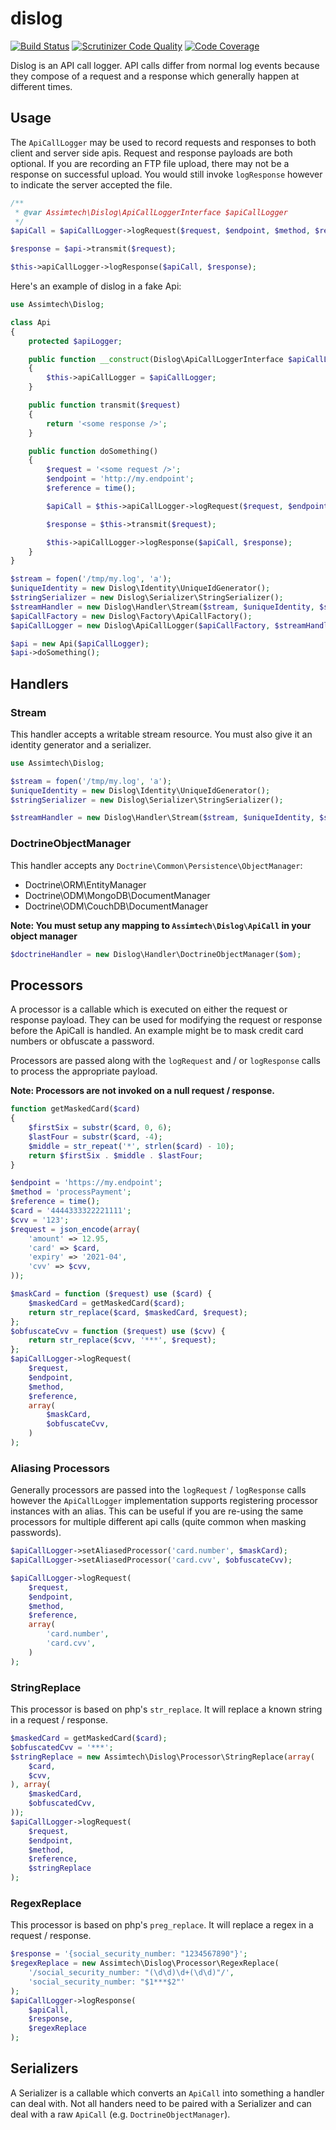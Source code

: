 # dislog

[![Build Status](https://travis-ci.org/assimtech/dislog.svg?branch=master)](https://travis-ci.org/assimtech/dislog)
[![Scrutinizer Code Quality](https://scrutinizer-ci.com/g/assimtech/dislog/badges/quality-score.png?b=master)](https://scrutinizer-ci.com/g/assimtech/dislog/?branch=master)
[![Code Coverage](https://scrutinizer-ci.com/g/assimtech/dislog/badges/coverage.png?b=master)](https://scrutinizer-ci.com/g/assimtech/dislog/?branch=master)

Dislog is an API call logger. API calls differ from normal log events because they compose of a request and a response which generally happen at different times.


## Usage

The `ApiCallLogger` may be used to record requests and responses to both client and server side apis. Request and response payloads are both optional. If you are recording an FTP file upload, there may not be a response on successful upload. You would still invoke `logResponse` however to indicate the server accepted the file.

```php
/**
 * @var Assimtech\Dislog\ApiCallLoggerInterface $apiCallLogger
 */
$apiCall = $apiCallLogger->logRequest($request, $endpoint, $method, $reference);

$response = $api->transmit($request);

$this->apiCallLogger->logResponse($apiCall, $response);
```


Here's an example of dislog in a fake Api:

```php
use Assimtech\Dislog;

class Api
{
    protected $apiLogger;

    public function __construct(Dislog\ApiCallLoggerInterface $apiCallLogger)
    {
        $this->apiCallLogger = $apiCallLogger;
    }

    public function transmit($request)
    {
        return '<some response />';
    }

    public function doSomething()
    {
        $request = '<some request />';
        $endpoint = 'http://my.endpoint';
        $reference = time();

        $apiCall = $this->apiCallLogger->logRequest($request, $endpoint, __METHOD__, $reference);

        $response = $this->transmit($request);

        $this->apiCallLogger->logResponse($apiCall, $response);
    }
}

$stream = fopen('/tmp/my.log', 'a');
$uniqueIdentity = new Dislog\Identity\UniqueIdGenerator();
$stringSerializer = new Dislog\Serializer\StringSerializer();
$streamHandler = new Dislog\Handler\Stream($stream, $uniqueIdentity, $stringSerializer);
$apiCallFactory = new Dislog\Factory\ApiCallFactory();
$apiCallLogger = new Dislog\ApiCallLogger($apiCallFactory, $streamHandler);

$api = new Api($apiCallLogger);
$api->doSomething();
```


## Handlers

### Stream

This handler accepts a writable stream resource. You must also give it an identity generator and a serializer.

```php
use Assimtech\Dislog;

$stream = fopen('/tmp/my.log', 'a');
$uniqueIdentity = new Dislog\Identity\UniqueIdGenerator();
$stringSerializer = new Dislog\Serializer\StringSerializer();

$streamHandler = new Dislog\Handler\Stream($stream, $uniqueIdentity, $stringSerializer);
```


### DoctrineObjectManager

This handler accepts any `Doctrine\Common\Persistence\ObjectManager`:

* Doctrine\ORM\EntityManager
* Doctrine\ODM\MongoDB\DocumentManager
* Doctrine\ODM\CouchDB\DocumentManager

**Note: You must setup any mapping to `Assimtech\Dislog\ApiCall` in your object manager**


```php
$doctrineHandler = new Dislog\Handler\DoctrineObjectManager($om);
```


## Processors

A processor is a callable which is executed on either the request or response payload. They can be used for modifying the request or response before the ApiCall is handled. An example might be to mask credit card numbers or obfuscate a password.

Processors are passed along with the `logRequest` and / or `logResponse` calls to process the appropriate payload.

**Note: Processors are not invoked on a null request / response.**


```php
function getMaskedCard($card)
{
    $firstSix = substr($card, 0, 6);
    $lastFour = substr($card, -4);
    $middle = str_repeat('*', strlen($card) - 10);
    return $firstSix . $middle . $lastFour;
}

$endpoint = 'https://my.endpoint';
$method = 'processPayment';
$reference = time();
$card = '4444333322221111';
$cvv = '123';
$request = json_encode(array(
    'amount' => 12.95,
    'card' => $card,
    'expiry' => '2021-04',
    'cvv' => $cvv,
));

$maskCard = function ($request) use ($card) {
    $maskedCard = getMaskedCard($card);
    return str_replace($card, $maskedCard, $request);
};
$obfuscateCvv = function ($request) use ($cvv) {
    return str_replace($cvv, '***', $request);
};
$apiCallLogger->logRequest(
    $request,
    $endpoint,
    $method,
    $reference,
    array(
        $maskCard,
        $obfuscateCvv,
    )
);
```


### Aliasing Processors

Generally processors are passed into the `logRequest` / `logResponse` calls however the `ApiCallLogger` implementation
supports registering processor instances with an alias. This can be useful if you are re-using the same processors for
multiple different api calls (quite common when masking passwords).

```php
$apiCallLogger->setAliasedProcessor('card.number', $maskCard);
$apiCallLogger->setAliasedProcessor('card.cvv', $obfuscateCvv);

$apiCallLogger->logRequest(
    $request,
    $endpoint,
    $method,
    $reference,
    array(
        'card.number',
        'card.cvv',
    )
);
```


### StringReplace

This processor is based on php's `str_replace`. It will replace a known string in a request / response.

```php
$maskedCard = getMaskedCard($card);
$obfuscatedCvv = '***';
$stringReplace = new Assimtech\Dislog\Processor\StringReplace(array(
    $card,
    $cvv,
), array(
    $maskedCard,
    $obfuscatedCvv,
));
$apiCallLogger->logRequest(
    $request,
    $endpoint,
    $method,
    $reference,
    $stringReplace
);
```

### RegexReplace

This processor is based on php's `preg_replace`. It will replace a regex in a request / response.

```php
$response = '{social_security_number: "1234567890"}';
$regexReplace = new Assimtech\Dislog\Processor\RegexReplace(
    '/social_security_number: "(\d\d)\d+(\d\d)"/',
    'social_security_number: "$1***$2"'
);
$apiCallLogger->logResponse(
    $apiCall,
    $response,
    $regexReplace
);
```


## Serializers

A Serializer is a callable which converts an `ApiCall` into something a handler can deal with. Not all handers need to be
paired with a Serializer and can deal with a raw `ApiCall` (e.g. `DoctrineObjectManager`).
